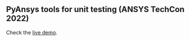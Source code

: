 ## PyAnsys tools for unit testing (ANSYS TechCon 2022)

Check the [live demo](https://stunning-engine-c7d73ea3.pages.github.io/).
